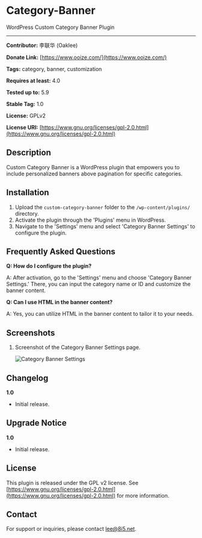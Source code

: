 # Category-Banner

WordPress Custom Category Banner Plugin

---

**Contributor:** 李联华 (Oaklee)

**Donate Link:** [https://www.ooize.com/](https://www.ooize.com/)

**Tags:** category, banner, customization

**Requires at least:** 4.0

**Tested up to:** 5.9

**Stable Tag:** 1.0

**License:** GPLv2

**License URI:** [https://www.gnu.org/licenses/gpl-2.0.html](https://www.gnu.org/licenses/gpl-2.0.html)

## Description

Custom Category Banner is a WordPress plugin that empowers you to include personalized banners above pagination for specific categories.

## Installation

1. Upload the `custom-category-banner` folder to the `/wp-content/plugins/` directory.
2. Activate the plugin through the 'Plugins' menu in WordPress.
3. Navigate to the 'Settings' menu and select 'Category Banner Settings' to configure the plugin.

## Frequently Asked Questions

**Q: How do I configure the plugin?**

A: After activation, go to the 'Settings' menu and choose 'Category Banner Settings.' There, you can input the category name or ID and customize the banner content.

**Q: Can I use HTML in the banner content?**

A: Yes, you can utilize HTML in the banner content to tailor it to your needs.

## Screenshots

1. Screenshot of the Category Banner Settings page.


   ![Category Banner Settings](https://www.ooize.com/assets/plugins/Category-Banner/asset/image.png)
   

## Changelog

**1.0**
- Initial release.

## Upgrade Notice

**1.0**
- Initial release.

## License

This plugin is released under the GPL v2 license. See [https://www.gnu.org/licenses/gpl-2.0.html](https://www.gnu.org/licenses/gpl-2.0.html) for more information.

## Contact

For support or inquiries, please contact lee@8i5.net.
